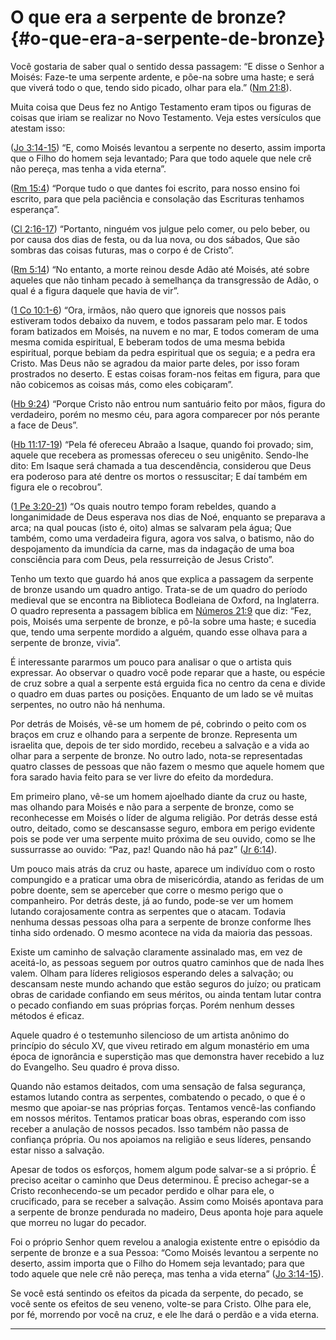 # O que era a serpente de bronze? {#o-que-era-a-serpente-de-bronze}

Você gostaria de saber qual o sentido dessa passagem: “E disse o Senhor a Moisés: Faze-te uma serpente ardente, e põe-na sobre uma haste; e será que viverá todo o que, tendo sido picado, olhar para ela.” ([Nm 21:8](http://bibliaonline.com.br/acf/nm/21/8)).

Muita coisa que Deus fez no Antigo Testamento eram tipos ou figuras de coisas que iriam se realizar no Novo Testamento. Veja estes versículos que atestam isso:

([Jo 3:14-15](http://bibliaonline.com.br/acf/jo/3/14-15)) “E, como Moisés levantou a serpente no deserto, assim importa que o Filho do homem seja levantado; Para que todo aquele que nele crê não pereça, mas tenha a vida eterna”.

([Rm 15:4](http://bibliaonline.com.br/acf/rm/15/4)) “Porque tudo o que dantes foi escrito, para nosso ensino foi escrito, para que pela paciência e consolação das Escrituras tenhamos esperança”.

([Cl 2:16-17](http://bibliaonline.com.br/acf/cl/2/16-17)) “Portanto, ninguém vos julgue pelo comer, ou pelo beber, ou por causa dos dias de festa, ou da lua nova, ou dos sábados, Que são sombras das coisas futuras, mas o corpo é de Cristo”.

([Rm 5:14](http://bibliaonline.com.br/acf/rm/5/14)) “No entanto, a morte reinou desde Adão até Moisés, até sobre aqueles que não tinham pecado à semelhança da transgressão de Adão, o qual é a figura daquele que havia de vir”.

([1 Co 10:1-6](http://bibliaonline.com.br/acf/1co/10/1-6)) “Ora, irmãos, não quero que ignoreis que nossos pais estiveram todos debaixo da nuvem, e todos passaram pelo mar. E todos foram batizados em Moisés, na nuvem e no mar, E todos comeram de uma mesma comida espiritual, E beberam todos de uma mesma bebida espiritual, porque bebiam da pedra espiritual que os seguia; e a pedra era Cristo. Mas Deus não se agradou da maior parte deles, por isso foram prostrados no deserto. E estas coisas foram-nos feitas em figura, para que não cobicemos as coisas más, como eles cobiçaram”.

([Hb 9:24](http://bibliaonline.com.br/acf/hb/9/24)) “Porque Cristo não entrou num santuário feito por mãos, figura do verdadeiro, porém no mesmo céu, para agora comparecer por nós perante a face de Deus”.

([Hb 11:17-19](http://bibliaonline.com.br/acf/hb/11/17-19)) “Pela fé ofereceu Abraão a Isaque, quando foi provado; sim, aquele que recebera as promessas ofereceu o seu unigênito. Sendo-lhe dito: Em Isaque será chamada a tua descendência, considerou que Deus era poderoso para até dentre os mortos o ressuscitar; E daí também em figura ele o recobrou”.

([1 Pe 3:20-21](http://bibliaonline.com.br/acf/1pe/3/20-21)) “Os quais noutro tempo foram rebeldes, quando a longanimidade de Deus esperava nos dias de Noé, enquanto se preparava a arca; na qual poucas (isto é, oito) almas se salvaram pela água; Que também, como uma verdadeira figura, agora vos salva, o batismo, não do despojamento da imundícia da carne, mas da indagação de uma boa consciência para com Deus, pela ressurreição de Jesus Cristo”.

Tenho um texto que guardo há anos que explica a passagem da serpente de bronze usando um quadro antigo. Trata-se de um quadro do período medieval que se encontra na Biblioteca Bodleiana de Oxford, na Inglaterra. O quadro representa a passagem bíblica em [Números 21:9](http://bibliaonline.com.br/acf/nm/21/9) que diz: “Fez, pois, Moisés uma serpente de bronze, e pô-la sobre uma haste; e sucedia que, tendo uma serpente mordido a alguém, quando esse olhava para a serpente de bronze, vivia”.

É interessante pararmos um pouco para analisar o que o artista quis expressar. Ao observar o quadro você pode reparar que a haste, ou espécie de cruz sobre a qual a serpente está erguida fica no centro da cena e divide o quadro em duas partes ou posições. Enquanto de um lado se vê muitas serpentes, no outro não há nenhuma.

Por detrás de Moisés, vê-se um homem de pé, cobrindo o peito com os braços em cruz e olhando para a serpente de bronze. Representa um israelita que, depois de ter sido mordido, recebeu a salvação e a vida ao olhar para a serpente de bronze. No outro lado, nota-se representadas quatro classes de pessoas que não fazem o mesmo que aquele homem que fora sarado havia feito para se ver livre do efeito da mordedura.

Em primeiro plano, vê-se um homem ajoelhado diante da cruz ou haste, mas olhando para Moisés e não para a serpente de bronze, como se reconhecesse em Moisés o líder de alguma religião. Por detrás desse está outro, deitado, como se descansasse seguro, embora em perigo evidente pois se pode ver uma serpente muito próxima de seu ouvido, como se lhe sussurrasse ao ouvido: “Paz, paz! Quando não há paz” ([Jr 6:14](http://bibliaonline.com.br/acf/jr/6/14)).

Um pouco mais atrás da cruz ou haste, aparece um indivíduo com o rosto compungido e a praticar uma obra de misericórdia, atando as feridas de um pobre doente, sem se aperceber que corre o mesmo perigo que o companheiro. Por detrás deste, já ao fundo, pode-se ver um homem lutando corajosamente contra as serpentes que o atacam. Todavia nenhuma dessas pessoas olha para a serpente de bronze conforme lhes tinha sido ordenado. O mesmo acontece na vida da maioria das pessoas.

Existe um caminho de salvação claramente assinalado mas, em vez de aceitá-lo, as pessoas seguem por outros quatro caminhos que de nada lhes valem. Olham para líderes religiosos esperando deles a salvação; ou descansam neste mundo achando que estão seguros do juízo; ou praticam obras de caridade confiando em seus méritos, ou ainda tentam lutar contra o pecado confiando em suas próprias forças. Porém nenhum desses métodos é eficaz.

Aquele quadro é o testemunho silencioso de um artista anônimo do princípio do século XV, que viveu retirado em algum monastério em uma época de ignorância e superstição mas que demonstra haver recebido a luz do Evangelho. Seu quadro é prova disso.

Quando não estamos deitados, com uma sensação de falsa segurança, estamos lutando contra as serpentes, combatendo o pecado, o que é o mesmo que apoiar-se nas próprias forças. Tentamos vencê-las confiando em nossos méritos. Tentamos praticar boas obras, esperando com isso receber a anulação de nossos pecados. Isso também não passa de confiança própria. Ou nos apoiamos na religião e seus líderes, pensando estar nisso a salvação.

Apesar de todos os esforços, homem algum pode salvar-se a si próprio. É preciso aceitar o caminho que Deus determinou. É preciso achegar-se a Cristo reconhecendo-se um pecador perdido e olhar para ele, o crucificado, para se receber a salvação. Assim como Moisés apontava para a serpente de bronze pendurada no madeiro, Deus aponta hoje para aquele que morreu no lugar do pecador.

Foi o próprio Senhor quem revelou a analogia existente entre o episódio da serpente de bronze e a sua Pessoa: “Como Moisés levantou a serpente no deserto, assim importa que o Filho do Homem seja levantado; para que todo aquele que nele crê não pereça, mas tenha a vida eterna” ([Jo 3:14-15](http://bibliaonline.com.br/acf/jo/3/14-15)).

Se você está sentindo os efeitos da picada da serpente, do pecado, se você sente os efeitos de seu veneno, volte-se para Cristo. Olhe para ele, por fé, morrendo por você na cruz, e ele lhe dará o perdão e a vida eterna.

*****